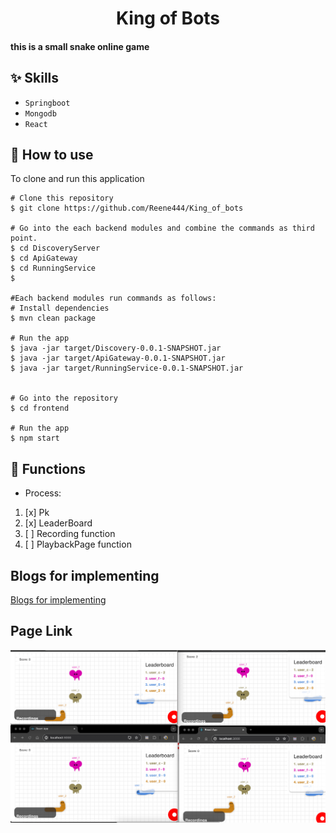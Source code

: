
<h1 align="center">King of Bots</h1>


#### this is a small snake online game

## :sparkles: Skills
- `Springboot`
- `Mongodb`
- `React`

## :book: How to use
To clone and run this application
```
# Clone this repository
$ git clone https://github.com/Reene444/King_of_bots
 
# Go into the each backend modules and combine the commands as third point.
$ cd DiscoveryServer
$ cd ApiGateway
$ cd RunningService
$ 

#Each backend modules run commands as follows:
# Install dependencies
$ mvn clean package

# Run the app
$ java -jar target/Discovery-0.0.1-SNAPSHOT.jar
$ java -jar target/ApiGateway-0.0.1-SNAPSHOT.jar
$ java -jar target/RunningService-0.0.1-SNAPSHOT.jar


# Go into the repository
$ cd frontend

# Run the app
$ npm start

```
## :wrench: Functions
-  Process:
1. [x] Pk
2. [x] LeaderBoard
3. [ ] Recording function
4. [ ] PlaybackPage function

## Blogs for implementing
[Blogs for implementing](https://www.blogger.com/blog/posts/3583988235096926786)

## Page Link

[//]: # (![img_1.png]&#40;img_1.png&#41;)

![img_4.png](img_4.png)





